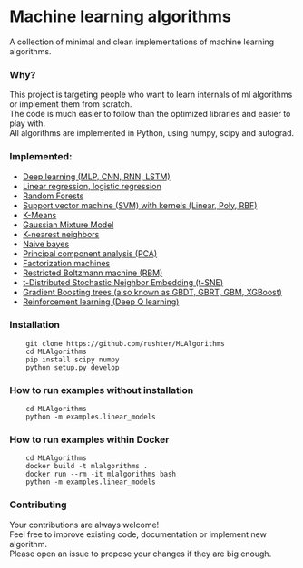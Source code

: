 # Machine learning algorithms
A collection of minimal and clean implementations of machine learning algorithms.

### Why?
This project is targeting people who want to learn internals of ml algorithms or implement them from scratch.  
The code is much easier to follow than the optimized libraries and easier to play with.  
All algorithms are implemented in Python, using numpy, scipy and autograd.  

### Implemented:
* [Deep learning (MLP, CNN, RNN, LSTM)](mla/neuralnet)
* [Linear regression, logistic regression](mla/linear_models.py)
* [Random Forests](mla/ensemble/random_forest.py)
* [Support vector machine (SVM) with kernels (Linear, Poly, RBF)](mla/svm)
* [K-Means](mla/kmeans.py)
* [Gaussian Mixture Model](mla/gaussian_mixture.py)
* [K-nearest neighbors](mla/knn.py)
* [Naive bayes](mla/naive_bayes.py)
* [Principal component analysis (PCA)](mla/pca.py)
* [Factorization machines](mla/fm.py)
* [Restricted Boltzmann machine (RBM)](mla/rbm.py)
* [t-Distributed Stochastic Neighbor Embedding (t-SNE)](mla/tsne.py)
* [Gradient Boosting trees (also known as GBDT, GBRT, GBM, XGBoost)](mla/ensemble/gbm.py)
* [Reinforcement learning (Deep Q learning)](mla/rl)


### Installation
        git clone https://github.com/rushter/MLAlgorithms
        cd MLAlgorithms
        pip install scipy numpy
        python setup.py develop

### How to run examples without installation
        cd MLAlgorithms
        python -m examples.linear_models

### How to run examples within Docker
        cd MLAlgorithms
        docker build -t mlalgorithms .
        docker run --rm -it mlalgorithms bash
        python -m examples.linear_models

### Contributing

Your contributions are always welcome!  
Feel free to improve existing code, documentation or implement new algorithm.  
Please open an issue to propose your changes if they are big enough.  
